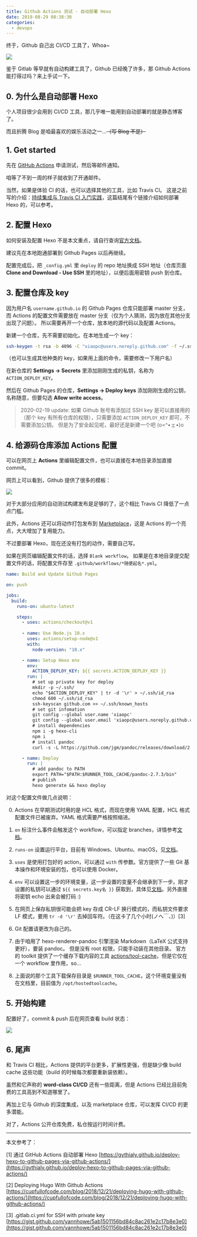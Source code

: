 ```yaml
---
title: Github Actions 测试 - 自动部署 Hexo
date: 2019-08-29 08:38:30
categories:
  - devops
---
```


终于，Github 自己出 CI/CD 工具了，Whoa~

![](/images/github-actions.png)

鉴于 Gitlab 等早就有自动构建工具了，Github 已经晚了许多，那 Github Actions 能打得过吗？来上手试一下。

<!--more-->

## 0. 为什么是自动部署 Hexo

个人项目很少会用到 CI/CD 工具，那几乎唯一能用到自动部署的就是静态博客了。

而且折腾 Blog 是咱最喜欢的娱乐活动之一...~~（写 Blog 不是）~~

## 1. Get started

先在 [GitHub Actions](https://github.com/features/actions) 申请测试，然后等邮件通知。

咱等了不到一周的样子就收到了开通邮件。

当然，如果是体验 CI 的话，也可以选择其他的工具，比如 Travis CI。
这是之前写的介绍：[持续集成与 Travis CI 入门实践](https://xiaopc.org/2018/04/28/%E6%8C%81%E7%BB%AD%E9%9B%86%E6%88%90%E4%B8%8E-travis-ci-%E5%85%A5%E9%97%A8%E5%AE%9E%E8%B7%B5/)，这篇结尾有个链接介绍如何部署 Hexo 的，可以参考。

## 2. 配置 Hexo

如何安装及配置 Hexo 不是本文重点，请自行查询[官方文档](https://hexo.io/zh-cn/docs/)。

建议先在本地跑通部署到 Github Pages 以后再继续。

配置完成后，把 `_config.yml` 里 `deploy` 的 repo 地址换成 SSH 地址（仓库页面 **Clone and Download - Use SSH** 里的地址），以便后面用密钥 push 到仓库。

## 3. 配置仓库及 key

因为用户名 `username.github.io` 的 Github Pages 仓库只能部署 master 分支，而 Actions 的配置文件需要放在 master 分支（仅为个人猜测，因为放在其他分支出现了问题）。
所以需要再开一个仓库，放本地的源代码以及配置 Actions。

新建一个仓库，先不需要初始化。在本地生成一个 key：

```bash
ssh-keygen -t rsa -b 4096 -C "xiaopc@users.noreply.github.com" -f ~/.ssh/github-actions-deploy
```

（也可以生成其他种类的 key，如果用上面的命令，需要修改一下用户名）

在新仓库的 **Settings -> Secrets** 里添加刚刚生成的私钥，名称为 `ACTION_DEPLOY_KEY`。

然后在 Github Pages 的仓库，**Settings -> Deploy keys** 添加刚刚生成的公钥，名称随意，但要勾选 **Allow write access**。

> 2020-02-19 update:
如果 Github 账号有添加过 SSH key 是可以直接用的（那个 key 有所有仓库的权限），只需要添加 `ACTION_DEPLOY_KEY` 即可，不需要添加公钥。
但是为了安全起见呢，最好还是新建一个吧 (o=^•ェ•)o

## 4. 给源码仓库添加 Actions 配置

可以在网页上 **Actions** 里编辑配置文件，也可以直接在本地目录添加直接 commit。

网页上可以看到，Github 提供了很多的模板：

![](/images/github-actions-template.png)

对于大部分应用的自动测试构建发布是足够的了，这个相比 Travis CI 降低了一点点门槛。

此外，Actions 还可以将动作打包发布到 [Marketplace](https://github.com/marketplace?type=actions)，这是 Actions 的一个亮点，大大增加了复用能力。

不过要部署 Hexo，现在还没有打包的动作，需要自己写。

如果在网页编辑配置文件的话，选择 `Blank workflow`。
如果是在本地目录提交配置文件的话，将配置文件存至 `.github/workflows/*随便起名*.yml`。

```yaml
name: Build and Update Github Pages

on: push

jobs:
  build:
    runs-on: ubuntu-latest

    steps:
      - uses: actions/checkout@v1
      
      - name: Use Node.js 10.x
        uses: actions/setup-node@v1
        with:
          node-version: "10.x"

      - name: Setup Hexo env
        env:
          ACTION_DEPLOY_KEY: ${{ secrets.ACTION_DEPLOY_KEY }}
        run: |
          # set up private key for deploy
          mkdir -p ~/.ssh/
          echo "$ACTION_DEPLOY_KEY" | tr -d '\r' > ~/.ssh/id_rsa
          chmod 600 ~/.ssh/id_rsa
          ssh-keyscan github.com >> ~/.ssh/known_hosts
          # set git infomation
          git config --global user.name 'xiaopc'
          git config --global user.email 'xiaopc@users.noreply.github.com'
          # install dependencies
          npm i -g hexo-cli
          npm i
          # install pandoc
          curl -s -L https://github.com/jgm/pandoc/releases/download/2.7.3/pandoc-2.7.3-linux.tar.gz | tar xvzf - -C $RUNNER_TOOL_CACHE/

      - name: Deploy
        run: |
          # add pandoc to PATH
          export PATH="$PATH:$RUNNER_TOOL_CACHE/pandoc-2.7.3/bin"
          # publish
          hexo generate && hexo deploy
```

对这个配置文件做几点说明：

0. Actions 在早期测试时用的是 HCL 格式，而现在使用 YAML 配置，HCL 格式配置文件已被废弃。YAML 格式需要严格按照缩进。

1. `on` 标注什么事件会触发这个 workflow，可以指定 branches，详情参考[文档](https://help.github.com/en/articles/events-that-trigger-workflows)。

2. `runs-on` 设置运行平台，目前有 Windows、Ubuntu、macOS，见[文档](https://help.github.com/en/articles/virtual-environments-for-github-actions)。

3. `uses` 是使用打包好的 action，可以通过 `with` 传参数。官方提供了一些 Git 基本操作和环境安装的包，也可以使用 Docker。

4. `env` 可以设置这一步的环境变量，这一步设置的变量不会继承到下一步。刚才设置的私钥可以通过 `${{ secrets.key名 }}` 获取到，具体见[文档](https://help.github.com/en/articles/virtual-environments-for-github-actions)。另外直接将密钥 echo 出来会被打码 :)

5. 在网页上保存私钥很可能会把 key 存成 CR-LF 换行模式的，而私钥文件要求 LF 模式，要用 `tr -d '\r'` 去掉回车符。（在这卡了几个小时(ノへ￣、)）[3]

6. Git 配置请更改为自己的。

7. 由于咱用了 hexo-renderer-pandoc 引擎渲染 Markdown（LaTeX 公式支持更好），要装 pandoc。
但是没有 root 权限，只能手动装在其他目录。
官方的 toolkit 提供了一个缓存下载内容的工具 [actions/tool-cache](https://github.com/actions/toolkit/tree/master/packages/tool-cache)，但是它仅在一个 workflow 里作用，so... 

8. 上面说的那个工具下载保存目录是 `$RUNNER_TOOL_CACHE`，这个环境变量没有在文档里，目前值为 `/opt/hostedtoolcache`。

## 5. 开始构建

配置好了，commit & push 后在网页查看 build 状态：

![](/images/github-actions-status.png)

## 6. 尾声

和 Travis CI 相比，Actions 提供的平台更多，扩展性更强，但是缺少像 build cache 这些功能（build 的时候每次都要重新装依赖）。

虽然和它声称的 **word-class CI/CD** 还有一些距离，但是 Actions 已经比目前免费的工具高到不知道哪里了。

再加上它与 Github 的深度集成，以及 marketplace 仓库，可以发挥 CI/CD 的更多潜能。

对了，Actions 公开仓库免费，私仓按运行时间计费。

* * *

本文参考了：

[1] 通过 GitHub Actions 自动部署 Hexo [https://gythialy.github.io/deploy-hexo-to-github-pages-via-github-actions/](https://gythialy.github.io/deploy-hexo-to-github-pages-via-github-actions/)

[2] Deploying Hugo With Github Actions [https://cupfullofcode.com/blog/2018/12/21/deploying-hugo-with-github-actions/](https://cupfullofcode.com/blog/2018/12/21/deploying-hugo-with-github-actions/)

[3] .gitlab.ci.yml for SSH with private key [https://gist.github.com/yannhowe/5ab1501156bd84c8ac261e2c17b8e3e0](https://gist.github.com/yannhowe/5ab1501156bd84c8ac261e2c17b8e3e0)
